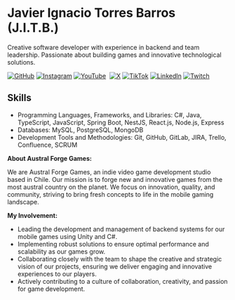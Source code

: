 # Javier Ignacio Torres Barros (J.I.T.B.)

Creative software developer with experience in backend and team leadership. Passionate about building games and innovative technological solutions.

[![GitHub](https://img.shields.io/badge/GitHub-181717?style=for-the-badge&logo=github&logoColor=white)](https://github.com/Austral-Forge-Games)
[![Instagram](https://img.shields.io/badge/Instagram-E4405F?style=for-the-badge&logo=instagram&logoColor=white)](https://www.instagram.com/gleymsku)
[![YouTube](https://img.shields.io/badge/YouTube-FF0000?style=for-the-badge&logo=youtube&logoColor=white)](https://www.youtube.com/@Gleymsku) 
[![X](https://img.shields.io/badge/X-1DA1F2?style=for-the-badge&logo=x&logoColor=white)](https://x.com/gleymsku)
[![TikTok](https://img.shields.io/badge/TikTok-000000?style=for-the-badge&logo=tiktok&logoColor=white)](https://www.tiktok.com/@gleymsku_dev)
[![LinkedIn](https://img.shields.io/badge/LinkedIn-0077B5?style=for-the-badge&logo=linkedin&logoColor=white)](https://linkedin.com/in/gleymsku)
[![Twitch](https://img.shields.io/badge/Twitch-9146FF?style=for-the-badge&logo=twitch&logoColor=white)](https://www.twitch.tv/gleymsku)

## Skills

* Programming Languages, Frameworks, and Libraries: C#, Java, TypeScript, JavaScript, Spring Boot, NestJS, React.js, Node.js, Express
* Databases: MySQL, PostgreSQL, MongoDB
* Development Tools and Methodologies: Git, GitHub, GitLab, JIRA, Trello, Confluence, SCRUM

**About Austral Forge Games:**

We are Austral Forge Games, an indie video game development studio based in Chile. Our mission is to forge new and innovative games from the most austral country on the planet. We focus on innovation, quality, and community, striving to bring fresh concepts to life in the mobile gaming landscape.

**My Involvement:**

* Leading the development and management of backend systems for our mobile games using Unity and C#.
* Implementing robust solutions to ensure optimal performance and scalability as our games grow.
* Collaborating closely with the team to shape the creative and strategic vision of our projects, ensuring we deliver engaging and innovative experiences to our players.
* Actively contributing to a culture of collaboration, creativity, and passion for game development.
